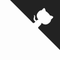 <html>

<head>
  <meta charset="utf-8">
  <meta name="theme-color" content="gray">
  <meta name="viewport" content="width=device-width, initial-scale=1">
  <meta http-equiv="X-UA-Compatible" content="IE=edge">
  <title>Battle City</title>
  <style>
    .github-corner:hover .octo-arm {
      animation: octocat-wave 560ms ease-in-out
    }
    @keyframes octocat-wave {
      0%, 100% {
        transform: rotate(0)
      }
      20%, 60% {
        transform: rotate(-25deg)
      }
      40%, 80% {
        transform: rotate(10deg)
      }
    }
    @media (max-width: 500px) {
      .github-corner:hover .octo-arm {
        animation: none
      }
      .github-corner .octo-arm {
        animation: octocat-wave 560ms ease-in-out
      }
    }
  </style>
</head>

<body>
  <div id="container"></div>
  <a href="https://github.com/shinima/battle-city" class="github-corner" aria-label="View source on Github">
    <svg width="80"
         height="80"
         viewBox="0 0 250 250"
         style="fill:#222222; color:#fff; position: absolute; top: 0; border: 0; right: 0; z-index: 100;"
         aria-hidden="true">
      <path d="M0,0 L115,115 L130,115 L142,142 L250,250 L250,0 Z"></path>
      <path d="M128.3,109.0 C113.8,99.7 119.0,89.6 119.0,89.6 C122.0,82.7 120.5,78.6 120.5,78.6 C119.2,72.0 123.4,76.3 123.4,76.3 C127.3,80.9 125.5,87.3 125.5,87.3 C122.9,97.6 130.6,101.9 134.4,103.2"
            fill="currentColor"
            style="transform-origin: 130px 106px;"
            class="octo-arm"></path>
      <path d="M115.0,115.0 C114.9,115.1 118.7,116.5 119.8,115.4 L133.7,101.6 C136.9,99.2 139.9,98.4 142.2,98.6 C133.8,88.0 127.5,74.4 143.8,58.0 C148.5,53.4 154.0,51.2 159.7,51.0 C160.3,49.4 163.2,43.6 171.4,40.1 C171.4,40.1 176.1,42.5 178.8,56.2 C183.1,58.6 187.2,61.8 190.9,65.4 C194.5,69.0 197.7,73.2 200.1,77.6 C213.8,80.2 216.3,84.9 216.3,84.9 C212.7,93.1 206.9,96.0 205.4,96.6 C205.1,102.4 203.0,107.8 198.3,112.5 C181.9,128.9 168.3,122.5 157.7,114.1 C157.9,116.9 156.7,120.9 152.7,124.9 L141.0,136.5 C139.8,137.7 141.6,141.9 141.8,141.8 Z"
            fill="currentColor"
            class="octo-body"></path>
    </svg>
  </a>
</body>

</html>
